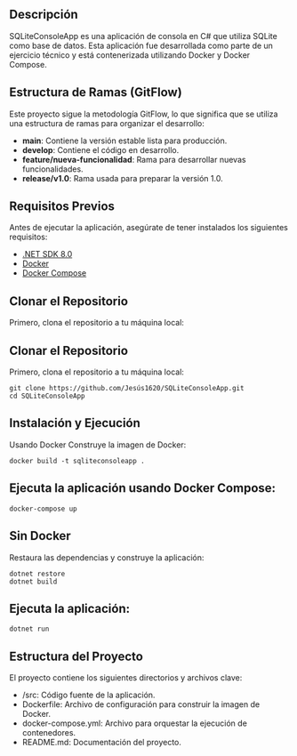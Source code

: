 ## Descripción
SQLiteConsoleApp es una aplicación de consola en C# que utiliza SQLite como base de datos. Esta aplicación fue desarrollada como parte de un ejercicio técnico y está contenerizada utilizando Docker y Docker Compose.

## Estructura de Ramas (GitFlow)
Este proyecto sigue la metodología GitFlow, lo que significa que se utiliza una estructura de ramas para organizar el desarrollo:

- **main**: Contiene la versión estable lista para producción.
- **develop**: Contiene el código en desarrollo.
- **feature/nueva-funcionalidad**: Rama para desarrollar nuevas funcionalidades.
- **release/v1.0**: Rama usada para preparar la versión 1.0.

## Requisitos Previos
Antes de ejecutar la aplicación, asegúrate de tener instalados los siguientes requisitos:

- [.NET SDK 8.0](https://dotnet.microsoft.com/download)
- [Docker](https://www.docker.com/get-started)
- [Docker Compose](https://docs.docker.com/compose/install/)

## Clonar el Repositorio
Primero, clona el repositorio a tu máquina local:

## Clonar el Repositorio
Primero, clona el repositorio a tu máquina local:

```
git clone https://github.com/Jesús1620/SQLiteConsoleApp.git
cd SQLiteConsoleApp
```



## Instalación y Ejecución
Usando Docker
Construye la imagen de Docker:
```
docker build -t sqliteconsoleapp .
```
## Ejecuta la aplicación usando Docker Compose:
```
docker-compose up
```
## Sin Docker
Restaura las dependencias y construye la aplicación:
```
dotnet restore
dotnet build
```

## Ejecuta la aplicación:
```
dotnet run
```

## Estructura del Proyecto
El proyecto contiene los siguientes directorios y archivos clave:

- /src: Código fuente de la aplicación.
- Dockerfile: Archivo de configuración para construir la imagen de Docker.
- docker-compose.yml: Archivo para orquestar la ejecución de contenedores.
- README.md: Documentación del proyecto.





